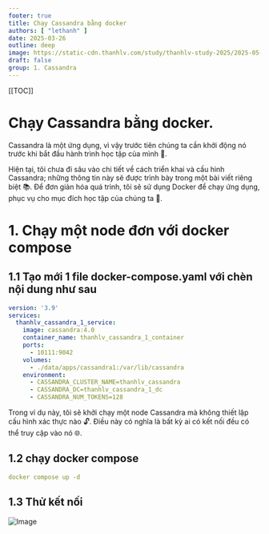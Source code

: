 ```yaml
---
footer: true
title: Chạy Cassandra bằng docker
authors: [ "lethanh" ]
date: 2025-03-26
outline: deep
image: https://static-cdn.thanhlv.com/study/thanhlv-study-2025/2025-05-25-chay-cassandra-bang-docker/image-2025-2-21_14-59-17.png
draft: false
group: 1. Cassandra
---
```


[[TOC]]

# Chạy Cassandra bằng docker.

Cassandra là một ứng dụng, vì vậy trước tiên chúng ta cần khởi động nó trước khi bắt đầu hành trình học tập của mình 🚀.

Hiện tại, tôi chưa đi sâu vào chi tiết về cách triển khai và cấu hình Cassandra; những thông tin này sẽ được trình bày trong một bài viết riêng biệt 📚. Để đơn giản hóa quá trình, tôi sẽ sử dụng Docker để chạy ứng dụng, phục vụ cho mục đích học tập của chúng ta 🐳.

# 1. Chạy một node đơn với docker compose
## 1.1 Tạo mới 1 file docker-compose.yaml với chèn nội dung như sau
```yaml
version: '3.9'
services:
  thanhlv_cassandra_1_service:
    image: cassandra:4.0
    container_name: thanhlv_cassandra_1_container
    ports:
      - 10111:9042
    volumes:
      - ./data/apps/cassandra1:/var/lib/cassandra
    environment:
      - CASSANDRA_CLUSTER_NAME=thanhlv_cassandra
      - CASSANDRA_DC=thanhlv_cassandra_1_dc
      - CASSANDRA_NUM_TOKENS=128
```
Trong ví dụ này, tôi sẽ khởi chạy một node Cassandra mà không thiết lập cấu hình xác thực nào 🔓. Điều này có nghĩa là bất kỳ ai có kết nối đều có thể truy cập vào nó 🌐.

## 1.2 chạy docker compose
```yaml
docker compose up -d
```

## 1.3 Thử kết nối

![Image](https://static-cdn.thanhlv.com/study/thanhlv-study-2025/2025-05-25-chay-cassandra-bang-docker/image-2025-2-21_14-59-17.png)
